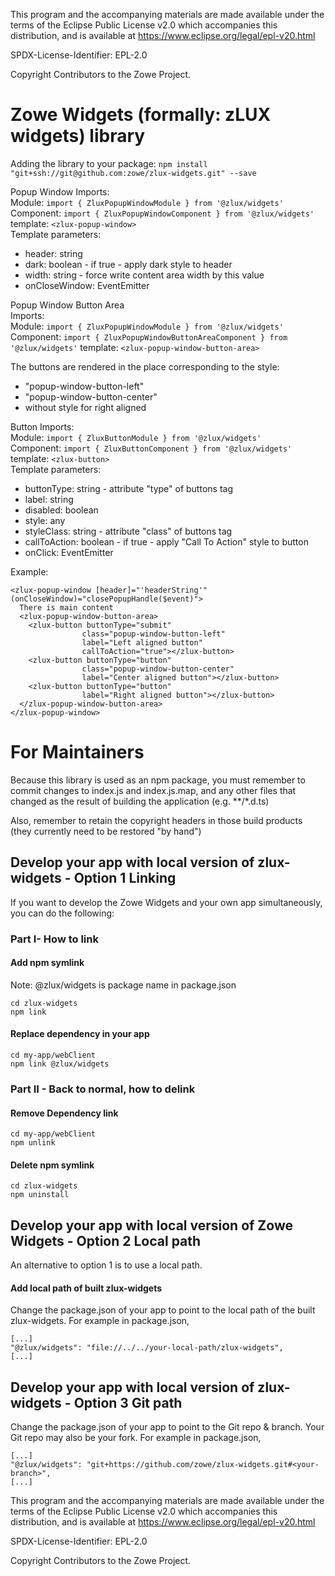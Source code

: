 This program and the accompanying materials are
made available under the terms of the Eclipse Public License v2.0 which accompanies
this distribution, and is available at https://www.eclipse.org/legal/epl-v20.html

SPDX-License-Identifier: EPL-2.0

Copyright Contributors to the Zowe Project.

# Zowe Widgets (formally: zLUX widgets) library

Adding the library to your package:
`npm install "git+ssh://git@github.com:zowe/zlux-widgets.git" --save`

Popup Window
Imports:  
Module: `import { ZluxPopupWindowModule } from '@zlux/widgets'`  
Component: `import { ZluxPopupWindowComponent } from '@zlux/widgets'` template: `<zlux-popup-window>`  
Template parameters:
- header: string
- dark: boolean - if true - apply dark style to header
- width: string - force write content area width by this value
- onCloseWindow: EventEmitter

Popup Window Button Area  
Imports:  
Module: `import { ZluxPopupWindowModule } from '@zlux/widgets'`  
Component: `import { ZluxPopupWindowButtonAreaComponent } from '@zlux/widgets'` template:   `<zlux-popup-window-button-area>`

The buttons are rendered in the place corresponding to the style:
-  "popup-window-button-left"
-  "popup-window-button-center"
-  without style for right aligned

Button
Imports:  
Module: `import { ZluxButtonModule } from '@zlux/widgets'`  
Component: `import { ZluxButtonComponent } from '@zlux/widgets'` template: `<zlux-button>`  
Template parameters:
- buttonType: string -  attribute "type" of buttons tag
- label: string
- disabled: boolean
- style: any
- styleClass: string - attribute "class" of buttons tag
- callToAction: boolean - if true - apply "Call To Action" style to button
- onClick: EventEmitter

Example:
```
<zlux-popup-window [header]="'headerString'" (onCloseWindow)="closePopupHandle($event)">
  There is main content
  <zlux-popup-window-button-area>
    <zlux-button buttonType="submit"
                class="popup-window-button-left"
                label="Left aligned button"
                callToAction="true"></zlux-button>
    <zlux-button buttonType="button"
                class="popup-window-button-center"
                label="Center aligned button"></zlux-button>
    <zlux-button buttonType="button"
                label="Right aligned button"></zlux-button>
  </zlux-popup-window-button-area>
</zlux-popup-window>
```

# For Maintainers
Because this library is used as an npm package, you must remember to commit changes to index.js and index.js.map, and any other files that changed as the result of building the application (e.g. **/*.d.ts)

Also, remember to retain the copyright headers in those build products (they currently need to be restored "by hand")

## Develop your app with local version of zlux-widgets - Option 1 Linking
If you want to develop the Zowe Widgets and your own app simultaneously, you can do the following:

### Part I- How to link

#### Add npm symlink 
Note: @zlux/widgets is package name in package.json
```
cd zlux-widgets
npm link 
```
#### Replace dependency in your app
```
cd my-app/webClient
npm link @zlux/widgets
```

### Part II - Back to normal, how to delink

#### Remove Dependency link
```
cd my-app/webClient
npm unlink
```

#### Delete npm symlink

```
cd zlux-widgets
npm uninstall
```

## Develop your app with local version of Zowe Widgets - Option 2 Local path
An alternative to option 1 is to use a local path.

#### Add local path of built zlux-widgets
Change the package.json of your app to point to the local path of the built zlux-widgets. For example in package.json,
```
[...]
"@zlux/widgets": "file://../../your-local-path/zlux-widgets",
[...]
```
## Develop your app with local version of zlux-widgets - Option 3 Git path
Change the package.json of your app to point to the Git repo & branch. Your Git repo may also be your fork. For example in package.json,
```
[...]
"@zlux/widgets": "git+https://github.com/zowe/zlux-widgets.git#<your-branch>",
[...]
```


This program and the accompanying materials are
made available under the terms of the Eclipse Public License v2.0 which accompanies
this distribution, and is available at https://www.eclipse.org/legal/epl-v20.html

SPDX-License-Identifier: EPL-2.0

Copyright Contributors to the Zowe Project.
